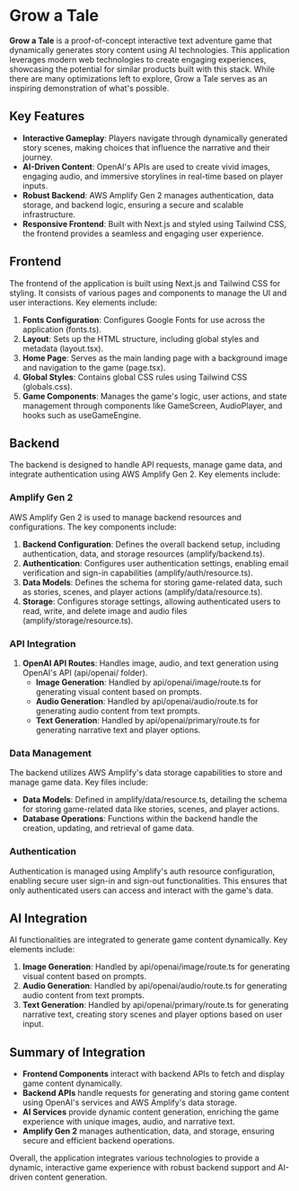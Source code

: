 # Grow a Tale

**Grow a Tale** is a proof-of-concept interactive text adventure game that dynamically generates story content using AI technologies. This application leverages modern web technologies to create engaging experiences, showcasing the potential for similar products built with this stack. While there are many optimizations left to explore, Grow a Tale serves as an inspiring demonstration of what's possible.

## Key Features

- **Interactive Gameplay**: Players navigate through dynamically generated story scenes, making choices that influence the narrative and their journey.
- **AI-Driven Content**: OpenAI's APIs are used to create vivid images, engaging audio, and immersive storylines in real-time based on player inputs.
- **Robust Backend**: AWS Amplify Gen 2 manages authentication, data storage, and backend logic, ensuring a secure and scalable infrastructure.
- **Responsive Frontend**: Built with Next.js and styled using Tailwind CSS, the frontend provides a seamless and engaging user experience.

## Frontend

The frontend of the application is built using Next.js and Tailwind CSS for styling. It consists of various pages and components to manage the UI and user interactions. Key elements include:

1. **Fonts Configuration**: Configures Google Fonts for use across the application (fonts.ts).
2. **Layout**: Sets up the HTML structure, including global styles and metadata (layout.tsx).
3. **Home Page**: Serves as the main landing page with a background image and navigation to the game (page.tsx).
4. **Global Styles**: Contains global CSS rules using Tailwind CSS (globals.css).
5. **Game Components**: Manages the game's logic, user actions, and state management through components like GameScreen, AudioPlayer, and hooks such as useGameEngine.

## Backend

The backend is designed to handle API requests, manage game data, and integrate authentication using AWS Amplify Gen 2. Key elements include:

### Amplify Gen 2

AWS Amplify Gen 2 is used to manage backend resources and configurations. The key components include:

1. **Backend Configuration**: Defines the overall backend setup, including authentication, data, and storage resources (amplify/backend.ts).
2. **Authentication**: Configures user authentication settings, enabling email verification and sign-in capabilities (amplify/auth/resource.ts).
3. **Data Models**: Defines the schema for storing game-related data, such as stories, scenes, and player actions (amplify/data/resource.ts).
4. **Storage**: Configures storage settings, allowing authenticated users to read, write, and delete image and audio files (amplify/storage/resource.ts).

### API Integration

1. **OpenAI API Routes**: Handles image, audio, and text generation using OpenAI's API (api/openai/ folder).
    - **Image Generation**: Handled by api/openai/image/route.ts for generating visual content based on prompts.
    - **Audio Generation**: Handled by api/openai/audio/route.ts for generating audio content from text prompts.
    - **Text Generation**: Handled by api/openai/primary/route.ts for generating narrative text and player options.

### Data Management

The backend utilizes AWS Amplify's data storage capabilities to store and manage game data. Key files include:

- **Data Models**: Defined in amplify/data/resource.ts, detailing the schema for storing game-related data like stories, scenes, and player actions.
- **Database Operations**: Functions within the backend handle the creation, updating, and retrieval of game data.

### Authentication

Authentication is managed using Amplify's auth resource configuration, enabling secure user sign-in and sign-out functionalities. This ensures that only authenticated users can access and interact with the game's data.

## AI Integration

AI functionalities are integrated to generate game content dynamically. Key elements include:

1. **Image Generation**: Handled by api/openai/image/route.ts for generating visual content based on prompts.
2. **Audio Generation**: Handled by api/openai/audio/route.ts for generating audio content from text prompts.
3. **Text Generation**: Handled by api/openai/primary/route.ts for generating narrative text, creating story scenes and player options based on user input.

## Summary of Integration

- **Frontend Components** interact with backend APIs to fetch and display game content dynamically.
- **Backend APIs** handle requests for generating and storing game content using OpenAI's services and AWS Amplify's data storage.
- **AI Services** provide dynamic content generation, enriching the game experience with unique images, audio, and narrative text.
- **Amplify Gen 2** manages authentication, data, and storage, ensuring secure and efficient backend operations.

Overall, the application integrates various technologies to provide a dynamic, interactive game experience with robust backend support and AI-driven content generation.
